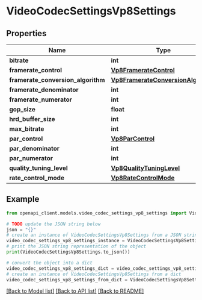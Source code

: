 # VideoCodecSettingsVp8Settings


## Properties

Name | Type | Description | Notes
------------ | ------------- | ------------- | -------------
**bitrate** | **int** |  | [optional] 
**framerate_control** | [**Vp8FramerateControl**](Vp8FramerateControl.md) |  | [optional] 
**framerate_conversion_algorithm** | [**Vp8FramerateConversionAlgorithm**](Vp8FramerateConversionAlgorithm.md) |  | [optional] 
**framerate_denominator** | **int** |  | [optional] 
**framerate_numerator** | **int** |  | [optional] 
**gop_size** | **float** |  | [optional] 
**hrd_buffer_size** | **int** |  | [optional] 
**max_bitrate** | **int** |  | [optional] 
**par_control** | [**Vp8ParControl**](Vp8ParControl.md) |  | [optional] 
**par_denominator** | **int** |  | [optional] 
**par_numerator** | **int** |  | [optional] 
**quality_tuning_level** | [**Vp8QualityTuningLevel**](Vp8QualityTuningLevel.md) |  | [optional] 
**rate_control_mode** | [**Vp8RateControlMode**](Vp8RateControlMode.md) |  | [optional] 

## Example

```python
from openapi_client.models.video_codec_settings_vp8_settings import VideoCodecSettingsVp8Settings

# TODO update the JSON string below
json = "{}"
# create an instance of VideoCodecSettingsVp8Settings from a JSON string
video_codec_settings_vp8_settings_instance = VideoCodecSettingsVp8Settings.from_json(json)
# print the JSON string representation of the object
print(VideoCodecSettingsVp8Settings.to_json())

# convert the object into a dict
video_codec_settings_vp8_settings_dict = video_codec_settings_vp8_settings_instance.to_dict()
# create an instance of VideoCodecSettingsVp8Settings from a dict
video_codec_settings_vp8_settings_from_dict = VideoCodecSettingsVp8Settings.from_dict(video_codec_settings_vp8_settings_dict)
```
[[Back to Model list]](../README.md#documentation-for-models) [[Back to API list]](../README.md#documentation-for-api-endpoints) [[Back to README]](../README.md)



